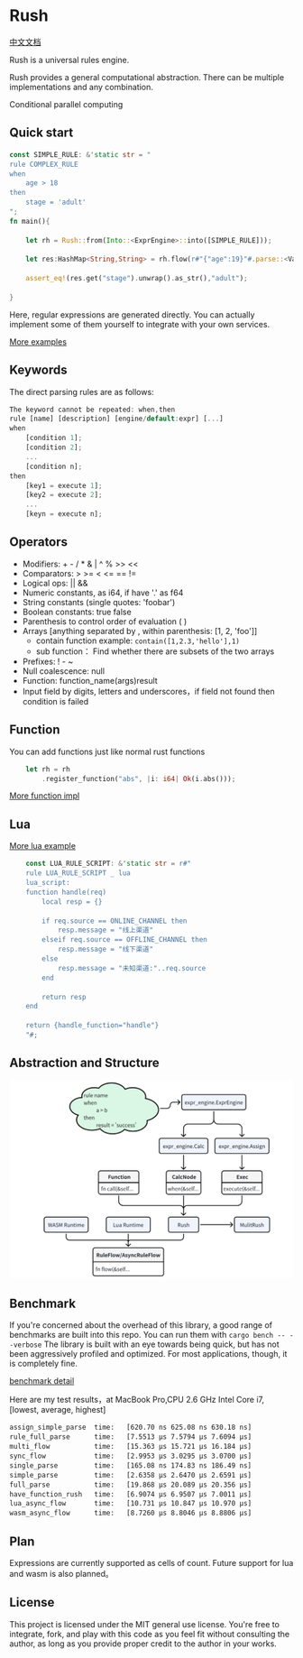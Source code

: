 # Rush
[中文文档](https://juejin.cn/column/7281080737491025955)

Rush is a universal rules engine.

Rush provides a general computational abstraction. There can be multiple implementations and any combination.

Conditional parallel computing

## Quick start

```rust
const SIMPLE_RULE: &'static str = "
rule COMPLEX_RULE
when
    age > 18
then
    stage = 'adult'
";
fn main(){
    
    let rh = Rush::from(Into::<ExprEngine>::into([SIMPLE_RULE]));

    let res:HashMap<String,String> = rh.flow(r#"{"age":19}"#.parse::<Value>().unwrap()).unwrap();
    
    assert_eq!(res.get("stage").unwrap().as_str(),"adult");

}
```

Here, regular expressions are generated directly. You can actually implement some of them yourself to integrate with your own services.

[More examples](https://github.com/woshihaoren4/rush/tree/main/example/src)

## Keywords

The direct parsing rules are as follows:
```rust
The keyword cannot be repeated: when,then
rule [name] [description] [engine/default:expr] [...]
when
    [condition 1];
    [condition 2];
    ...
    [condition n];
then
    [key1 = execute 1];
    [key2 = execute 2];
    ...
    [keyn = execute n];
```

## Operators
- Modifiers: + - / * & | ^ % >> << 
- Comparators: > >= < <= == !=
- Logical ops: || &&
- Numeric constants, as i64, if have '.' as f64
- String constants (single quotes: 'foobar')
- Boolean constants: true false
- Parenthesis to control order of evaluation ( )
- Arrays [anything separated by , within parenthesis: [1, 2, 'foo']]
  - contain function example: `contain([1,2.3,'hello'],1)`
  - sub function： Find whether there are subsets of the two arrays
- Prefixes: ! - ~
- Null coalescence: null
- Function: function_name(args)result
- Input field by digits, letters and underscores，if field not found then condition is failed

## Function

You can add functions just like normal rust functions

```rust
    let rh = rh
        .register_function("abs", |i: i64| Ok(i.abs()));
```

[More function impl](https://github.com/woshihaoren4/rush/blob/main/example/src/function_test.rs)

## Lua

[More lua example](https://github.com/woshihaoren4/rush/blob/lua_engine/example/src/lua_test.rs)

```rust
    const LUA_RULE_SCRIPT: &'static str = r#"
    rule LUA_RULE_SCRIPT _ lua
    lua_script:
    function handle(req)
        local resp = {}

        if req.source == ONLINE_CHANNEL then
            resp.message = "线上渠道"
        elseif req.source == OFFLINE_CHANNEL then
            resp.message = "线下渠道"
        else
            resp.message = "未知渠道:"..req.source
        end

        return resp
    end

    return {handle_function="handle"}
    "#;
```

## Abstraction and Structure

![img.png](img.png)

## Benchmark

If you're concerned about the overhead of this library, a good range of benchmarks are built into this repo. You can run them with `cargo bench -- --verbose` The library is built with an eye towards being quick, but has not been aggressively profiled and optimized. For most applications, though, it is completely fine.

[benchmark detail](https://github.com/woshihaoren4/rush/tree/main/example/benches)

Here are my test results，at MacBook Pro,CPU 2.6 GHz Intel Core i7, [lowest, average, highest]

```bash
assign_simple_parse  time:   [620.70 ns 625.08 ns 630.18 ns]
rule_full_parse      time:   [7.5513 µs 7.5794 µs 7.6094 µs]
multi_flow           time:   [15.363 µs 15.721 µs 16.184 µs]
sync_flow            time:   [2.9953 µs 3.0295 µs 3.0700 µs]
single_parse         time:   [165.08 ns 174.83 ns 186.49 ns]
simple_parse         time:   [2.6358 µs 2.6470 µs 2.6591 µs]
full_parse           time:   [19.868 µs 20.089 µs 20.356 µs]
have_function_rush   time:   [6.9074 µs 6.9507 µs 7.0011 µs]
lua_async_flow       time:   [10.731 µs 10.847 µs 10.970 µs]
wasm_async_flow      time:   [8.7260 µs 8.8046 µs 8.8806 µs]
```

## Plan

Expressions are currently supported as cells of count. Future support for lua and wasm is also planned。

## License
This project is licensed under the MIT general use license. You're free to integrate, fork, and play with this code as you feel fit without consulting the author, as long as you provide proper credit to the author in your works.